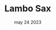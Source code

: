 ---
#preview
title: Lambo Sax
image: /img/works/4.jpg
category: TECHNOLOGY
date: may 24 2023

#params
layout: "four"

#full details
introTitle: Lambo <span class="mil-thin">Sax</span>
details:
    - label: "Client:"
      value: "Lambo Sax"

    - label: "Date:"
      value: "November 2023"

    - label: "Author"
      value: "Daniel Glancy"

gallery: 
    enabled: 1
    items:
        - image: /img/works/4/1.jpg
          alt: "image"

        - image: /img/works/4/2.jpg
          alt: "image"

        - image: /img/works/4/3.jpg
          alt: "image"

        - image: /img/works/4/4.jpg
          alt: "image"

        - image: /img/works/4/5.jpg
          alt: "image"
        
        - image: /img/works/4/6.jpg
          alt: "image"

description:
    enabled: 1
    title: Atmosphere. Elegance. Groove!
    content: "
      <p>Lambo Sax, based in London, offers dynamic saxophone performances for weddings, events, and private functions. Specializing in jazz and DJ-sax sets, he creates memorable musical atmospheres. Lambo Sax also provides personalized saxophone lessons for all skill levels and offers live performances with quartets or quintets for a relaxed, elegant ambiance. With professional service and glowing reviews, he ensures a high-quality experience tailored to each event.</p>
    "
    link: "https://www.lambosax.com/"

gallery2: 
    enabled: 1
    items:
        - image: /img/works/4/7.jpg
          alt: "image"
---